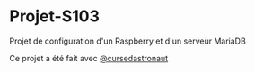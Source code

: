 # Projet-S103
Projet de configuration d'un Raspberry et d'un serveur MariaDB

Ce projet a été fait avec [@cursedastronaut](https://github.com/cursedastronaut)
